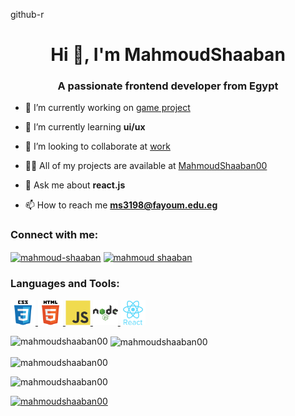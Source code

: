 github-r<h1 align="center">Hi 👋, I'm MahmoudShaaban</h1>
<h3 align="center">A passionate frontend developer from Egypt</h3>



- 🔭 I’m currently working on [game project](http://localhost:5173/)

- 🌱 I’m currently learning **ui/ux**

- 👯 I’m looking to collaborate at [work](http://localhost:5173/)

- 👨‍💻 All of my projects are available at [MahmoudShaaban00](MahmoudShaaban00)

- 💬 Ask me about **react.js**

- 📫 How to reach me **ms3198@fayoum.edu.eg**

<h3 align="left">Connect with me:</h3>
<p align="left">
<a href="https://linkedin.com/in/mahmoud-shaaban" target="blank"><img align="center" src="https://raw.githubusercontent.com/rahuldkjain/github-profile-readme-generator/master/src/images/icons/Social/linked-in-alt.svg" alt="mahmoud-shaaban" height="30" width="40" /></a>
<a href="https://fb.com/mahmoud shaaban" target="blank"><img align="center" src="https://raw.githubusercontent.com/rahuldkjain/github-profile-readme-generator/master/src/images/icons/Social/facebook.svg" alt="mahmoud shaaban" height="30" width="40" /></a>
</p>

<h3 align="left">Languages and Tools:</h3>
<p align="left"> <a href="https://www.w3schools.com/css/" target="_blank" rel="noreferrer"> <img src="https://raw.githubusercontent.com/devicons/devicon/master/icons/css3/css3-original-wordmark.svg" alt="css3" width="40" height="40"/> </a> <a href="https://www.w3.org/html/" target="_blank" rel="noreferrer"> <img src="https://raw.githubusercontent.com/devicons/devicon/master/icons/html5/html5-original-wordmark.svg" alt="html5" width="40" height="40"/> </a> <a href="https://developer.mozilla.org/en-US/docs/Web/JavaScript" target="_blank" rel="noreferrer"> <img src="https://raw.githubusercontent.com/devicons/devicon/master/icons/javascript/javascript-original.svg" alt="javascript" width="40" height="40"/> </a> <a href="https://nodejs.org" target="_blank" rel="noreferrer"> <img src="https://raw.githubusercontent.com/devicons/devicon/master/icons/nodejs/nodejs-original-wordmark.svg" alt="nodejs" width="40" height="40"/> </a> <a href="https://reactjs.org/" target="_blank" rel="noreferrer"> <img src="https://raw.githubusercontent.com/devicons/devicon/master/icons/react/react-original-wordmark.svg" alt="react" width="40" height="40"/> </a> </p>

<p><img align="left" src="https://github-readme-stats.vercel.app/api/top-langs?username=mahmoudshaaban00&show_icons=true&locale=en&layout=compact" alt="mahmoudshaaban00" /></p>

<p>&nbsp;<img align="center" src="https://github-readme-stats.vercel.app/api?username=mahmoudshaaban00&show_icons=true&locale=en" alt="mahmoudshaaban00" /></p>

<p><img align="center" src="https://eadme-streak-stats.herokuapp.com/?user=mahmoudshaaban00&" alt="mahmoudshaaban00" /></p>

<p align="left"> <img src="https://komarev.com/ghpvc/?username=mahmoudshaaban00&label=Profile%20views&color=0e75b6&style=flat" alt="mahmoudshaaban00" /> </p>

<p align="left"> <a href="https://github.com/ryo-ma/github-profile-trophy"><img src="https://github-profile-trophy.vercel.app/?username=mahmoudshaaban00" alt="mahmoudshaaban00" /></a> </p>
